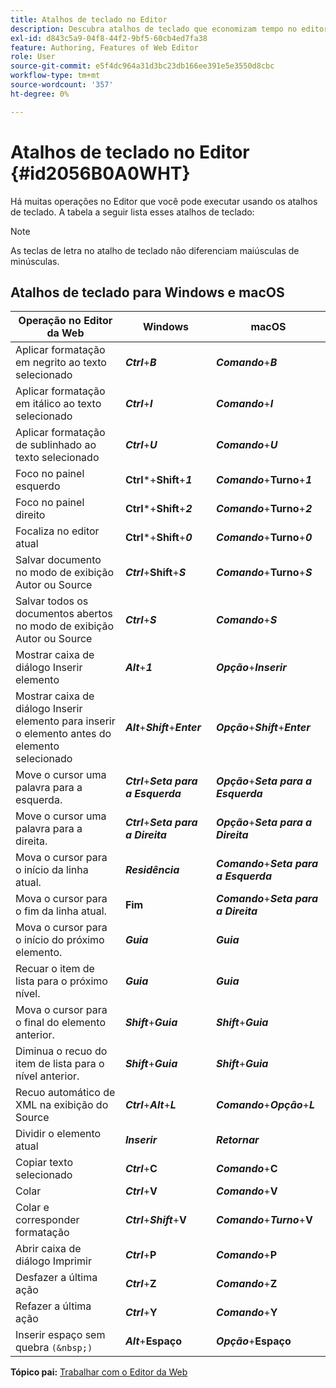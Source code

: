 ```yaml
---
title: Atalhos de teclado no Editor
description: Descubra atalhos de teclado que economizam tempo no editor da Web do AEM Guides.
exl-id: d843c5a9-04f8-44f2-9bf5-60cb4ed7fa38
feature: Authoring, Features of Web Editor
role: User
source-git-commit: e5f4dc964a31d3bc23db166ee391e5e3550d8cbc
workflow-type: tm+mt
source-wordcount: '357'
ht-degree: 0%

---
```


# Atalhos de teclado no Editor {#id2056B0A0WHT}

Há muitas operações no Editor que você pode executar usando os atalhos de teclado. A tabela a seguir lista esses atalhos de teclado:

>[!NOTE]
>
> As teclas de letra no atalho de teclado não diferenciam maiúsculas de minúsculas.

## Atalhos de teclado para Windows e macOS

| Operação no Editor da Web | Windows | macOS |
|-----------------------|-----------------|-----------------|
| Aplicar formatação em negrito ao texto selecionado | ***Ctrl***+***B*** | ***Comando***+***B*** |
| Aplicar formatação em itálico ao texto selecionado | ***Ctrl***+***I*** | ***Comando***+***I*** |
| Aplicar formatação de sublinhado ao texto selecionado | ***Ctrl***+***U*** | ***Comando***+***U*** |
| Foco no painel esquerdo | **Ctrl***+**Shift**+***1*** | ***Comando***+**Turno**+***1*** |
| Foco no painel direito | **Ctrl***+**Shift**+***2*** | ***Comando***+**Turno**+***2*** |
| Focaliza no editor atual | **Ctrl***+**Shift**+***0*** | ***Comando***+**Turno**+***0*** |
| Salvar documento no modo de exibição Autor ou Source | ***Ctrl***+**Shift**+***S*** | ***Comando***+**Turno**+***S*** |
| Salvar todos os documentos abertos no modo de exibição Autor ou Source | ***Ctrl***+***S*** | ***Comando***+***S*** |
| Mostrar caixa de diálogo Inserir elemento | ***Alt***+***1*** | ***Opção***+***Inserir*** |
| Mostrar caixa de diálogo Inserir elemento para inserir o elemento antes do elemento selecionado | ***Alt***+***Shift***+***Enter*** | ***Opção***+***Shift***+***Enter*** |
| Move o cursor uma palavra para a esquerda. | ***Ctrl***+***Seta para a Esquerda*** | ***Opção***+***Seta para a Esquerda*** |
| Move o cursor uma palavra para a direita. | ***Ctrl***+***Seta para a Direita*** | ***Opção***+***Seta para a Direita*** |
| Mova o cursor para o início da linha atual. | ***Residência*** | ***Comando***+***Seta para a Esquerda*** |
| Mova o cursor para o fim da linha atual. | **Fim** | ***Comando***+***Seta para a Direita*** |
| Mova o cursor para o início do próximo elemento. | ***Guia*** | ***Guia*** |
| Recuar o item de lista para o próximo nível. | ***Guia*** | ***Guia*** |
| Mova o cursor para o final do elemento anterior. | ***Shift***+***Guia*** | ***Shift***+***Guia*** |
| Diminua o recuo do item de lista para o nível anterior. | ***Shift***+***Guia*** | ***Shift***+***Guia*** |
| Recuo automático de XML na exibição do Source | ***Ctrl***+***Alt***+***L*** | ***Comando***+***Opção***+***L*** |
| Dividir o elemento atual | ***Inserir*** | ***Retornar*** |
| Copiar texto selecionado | ***Ctrl***+**C** | ***Comando***+**C** |
| Colar | ***Ctrl***+**V** | ***Comando***+**V** |
| Colar e corresponder formatação | ***Ctrl***+***Shift***+**V** | ***Comando***+***Turno***+**V** |
| Abrir caixa de diálogo Imprimir | ***Ctrl***+**P** | ***Comando***+**P** |
| Desfazer a última ação | ***Ctrl***+**Z** | ***Comando***+**Z** |
| Refazer a última ação | ***Ctrl***+**Y** | ***Comando***+**Y** |
| Inserir espaço sem quebra `(&nbsp;)` | ***Alt***+**Espaço** | ***Opção***+**Espaço** |

**Tópico pai:** [Trabalhar com o Editor da Web](web-editor.md)
